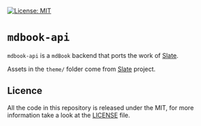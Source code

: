 [![License: MIT](https://img.shields.io/badge/License-MIT-yellow.svg)](https://opensource.org/licenses/MIT)

`mdbook-api`
===

`mdbook-api` is a `mdBook` backend that ports the work of [Slate](https://github.com/slatedocs/slate).

Assets in the `theme/` folder come from [Slate](https://github.com/slatedocs/slate) project.

## Licence

All the code in this repository is released under the MIT, for more information take a look at the [LICENSE](LICENSE) file.
